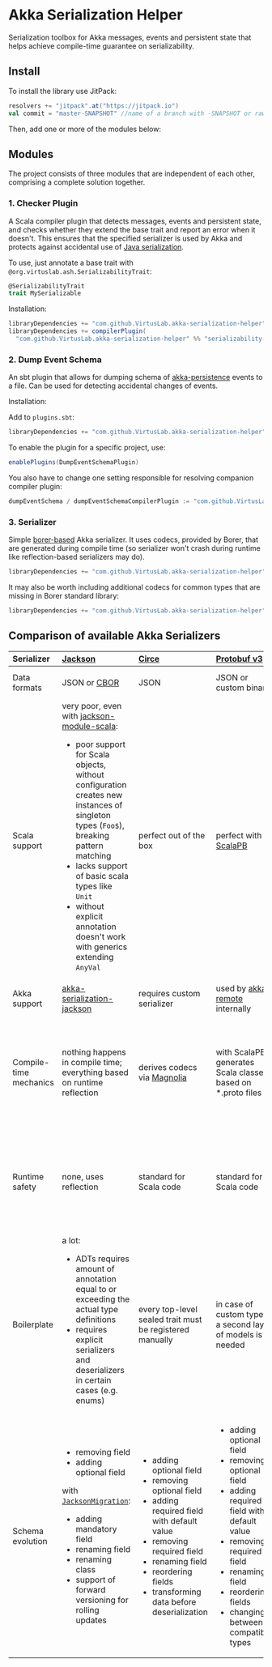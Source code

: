 # Akka Serialization Helper

Serialization toolbox for Akka messages, events and persistent state that helps achieve compile-time guarantee on
serializability.

## Install

To install the library use JitPack:

```scala
resolvers += "jitpack".at("https://jitpack.io")
val commit = "master-SNAPSHOT" //name of a branch with -SNAPSHOT or raw commit hash
```

Then, add one or more of the modules below:

## Modules

The project consists of three modules that are independent of each other, comprising a complete solution together.

### 1. Checker Plugin

A Scala compiler plugin that detects messages, events and persistent state, and checks whether they extend the base
trait and report an error when it doesn't. This ensures that the specified serializer is used by Akka and protects
against accidental use
of [Java serialization](https://doc.akka.io/docs/akka/current/serialization.html#java-serialization).

To use, just annotate a base trait with `@org.virtuslab.ash.SerializabilityTrait`:

```scala
@SerializabilityTrait
trait MySerializable

```

Installation:

```scala
libraryDependencies += "com.github.VirtusLab.akka-serialization-helper" %% "serializability-checker-library" % commit
libraryDependencies += compilerPlugin(
  "com.github.VirtusLab.akka-serialization-helper" %% "serializability-checker-compiler-plugin" % commit)
```

### 2. Dump Event Schema

An sbt plugin that allows for dumping schema
of [akka-persistence](https://doc.akka.io/docs/akka/current/typed/persistence.html#example-and-core-api) events to a
file. Can be used for detecting accidental changes of events.

Installation:

Add to `plugins.sbt`:

```scala
libraryDependencies += "com.github.VirtusLab.akka-serialization-helper" % "sbt-dump-event-schema" % commit
```

To enable the plugin for a specific project, use:

```scala
enablePlugins(DumpEventSchemaPlugin)
```

You also have to change one setting responsible for resolving companion compiler plugin:

```scala
dumpEventSchema / dumpEventSchemaCompilerPlugin := "com.github.VirtusLab.akka-serialization-helper" % "dump-event-schema-compiler-plugin" % commit 
```

### 3. Serializer

Simple [borer-based](https://github.com/sirthias/borer) Akka serializer. It uses codecs, provided by Borer, that are
generated during compile time (so serializer won't crash during runtime like reflection-based serializers may do).

```scala
libraryDependencies += "com.github.VirtusLab.akka-serialization-helper" %% "borer-akka-serializer" % commit
```

It may also be worth including additional codecs for common types that are missing in Borer standard library:

```scala
libraryDependencies += "com.github.VirtusLab.akka-serialization-helper" %% "borer-extra-codecs" % commit
```

## Comparison of available Akka Serializers

| Serializer             | [Jackson](https://github.com/FasterXML/jackson)                                                                                                                                                                                                                                                                                                                                                 | [Circe](https://circe.github.io/circe/)                                        | [Protobuf v3](https://developers.google.com/protocol-buffers)                                  | [Avro](https://avro.apache.org/docs/current/)                                                    | [Borer](https://github.com/sirthias/borer)                                                                                        | [Kryo](https://github.com/EsotericSoftware/kryo)                                                                                                             |
|:-----------------------|:------------------------------------------------------------------------------------------------------------------------------------------------------------------------------------------------------------------------------------------------------------------------------------------------------------------------------------------------------------------------------------------------|:-------------------------------------------------------------------------------|:-----------------------------------------------------------------------------------------------|:-------------------------------------------------------------------------------------------------|:----------------------------------------------------------------------------------------------------------------------------------|:-------------------------------------------------------------------------------------------------------------------------------------------------------------|
| Data formats           | JSON or [CBOR](https://cbor.io)                                                                                                                                                                                                                                                                                                                                                                 | JSON                                                                           | JSON or custom binary                                                                          | JSON or custom binary                                                                            | JSON or CBOR                                                                                                                      | custom binary                                                                                                                                                |
| Scala support          | very poor, even with [jackson-module-scala](https://github.com/FasterXML/jackson-module-scala): <ul><li>poor support for Scala objects, without configuration creates new instances of singleton types (`Foo$`), breaking pattern matching</li><li>lacks support of basic scala types like `Unit`</li><li>without explicit annotation doesn't work with generics extending `AnyVal`</li></ul>   | perfect out of the box                                                         | perfect with [ScalaPB](https://scalapb.github.io)                                              | perfect with [Avro4s](https://github.com/sksamuel/avro4s)                                        | perfect out of the box                                                                                                            | perfect out of the box                                                                                                                                       |
| Akka support           | [akka-serialization-jackson](https://doc.akka.io/docs/akka/current/serialization-jackson.html)                                                                                                                                                                                                                                                                                                  | requires custom serializer                                                     | used by [akka-remote](https://doc.akka.io/docs/akka/current/serialization.html) internally     | requires custom serializer                                                                       | requires custom serializer                                                                                                        | [akka-kryo](https://github.com/altoo-ag/akka-kryo-serialization)                                                                                             |
| Compile-time mechanics | nothing happens in compile time; everything based on runtime reflection                                                                                                                                                                                                                                                                                                                         | derives codecs via [Magnolia](https://github.com/softwaremill/magnolia)        | with ScalaPB, generates Scala classes based on \*.proto files                                  | with Avro4s, derives Avro schemas using Magnolia                                                 | derives codecs **without** Magnolia                                                                                               | with akka-kryo, optionally derives codecs in compile time, but otherwise uses reflection in runtime                                                          |
| Runtime safety         | none, uses reflection                                                                                                                                                                                                                                                                                                                                                                           | standard for Scala code                                                        | standard for Scala code                                                                        | standard for Scala code                                                                          | standard for Scala code                                                                                                           | depends on whether codecs were derived in compile time (then standard for Scala code), or not (than none)                                                    |
| Boilerplate            | a lot: <ul><li>ADTs requires amount of annotation equal to or exceeding the actual type definitions</li><li>requires explicit serializers and deserializers in certain cases (e.g. enums)</li></ul>                                                                                                                                                                                             | every top-level sealed trait must be registered manually                       | in case of custom types, a second layer of models is needed                                    | sometimes requires annotations                                                                   | every top-level sealed trait must be registered manually; every transitively included class must have an explicitly defined codec | every top-level sealed trait must be registered manually                                                                                                     |
| Schema evolution       | <ul><li>removing field</li><li>adding optional field</li></ul> with [`JacksonMigration`](https://doc.akka.io/docs/akka/current/serialization-jackson.html#schema-evolution): <ul><li>adding mandatory field</li><li>renaming field</li><li>renaming class</li><li>support of forward versioning for rolling updates</li></ul>| <ul><li>adding optional field</li><li>removing optional field</li><li>adding required field with default value</li><li>removing required field</li><li>renaming field</li><li>reordering fields</li><li>transforming data before deserialization</li></ul> | <ul><li>adding optional field</li><li>removing optional field</li><li>adding required field with default value</li><li>removing required field</li><li>renaming field</li><li>reordering fields</li><li>changing between compatible types</li></ul>  | <ul><li>reordering fields</li><li>renaming fields</li><li>adding optional field</li><li>adding required field with default value</li><li>removing field with default value</li></ul> | <ul><li>renaming fields</li><li>transforming data before deserialization</li></ul> | <ul><li>adding field</li><li>removing field</li><li>renaming field</li><li>renaming class</li></ul> |
